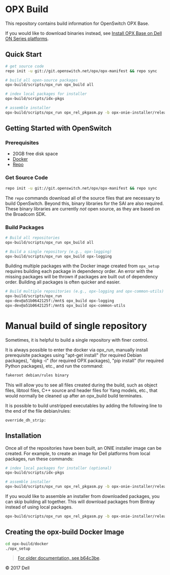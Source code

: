 # OPX Build

This repository contains build information for OpenSwitch OPX Base.

If you would like to download binaries instead, see [Install OPX Base on Dell ON Series platforms](https://github.com/open-switch/opx-docs/wiki/Install-OPX-Base-on-Dell-ON-Series-platforms).

## Quick Start

```bash
# get source code
repo init -u git://git.openswitch.net/opx/opx-manifest && repo sync

# build all open-source packages
opx-build/scripts/opx_run opx_build all

# index local packages for installer
opx-build/scripts/idx-pkgs

# assemble installer
opx-build/scripts/opx_run opx_rel_pkgasm.py -b opx-onie-installer/release_bp/OPX_dell_base.xml --local-opx-pkgs
```

## Getting Started with OpenSwitch

### Prerequisites

- 20GB free disk space
- [Docker](https://docs.docker.com/engine/installation/linux/docker-ce/ubuntu/)
- [Repo](https://source.android.com/source/downloading)

### Get Source Code

```bash
repo init -u git://git.openswitch.net/opx/opx-manifest && repo sync
```

The `repo` commands download all of the source files that are necessary to build OpenSwitch. Beyond this, binary libraries for the SAI are also required. These binary libraries are currently *not* open source, as they are based on the Broadcom SDK.

### Build Packages

```bash
# Build all repositories
opx-build/scripts/opx_run opx_build all

# Build a single repository (e.g., opx-logging)
opx-build/scripts/opx_run opx_build opx-logging
```

Building multiple packages with the Docker image created from `opx_setup` requires building each package in dependency order. An error with the missing packages will be thrown if packages are built out of dependency order. Building all packages is often quicker and easier.

```bash
# Build multiple repositories (e.g., opx-logging and opx-common-utils)
opx-build/scripts/opx_run
opx-dev@a51b0642125f:/mnt$ opx_build opx-logging
opx-dev@a51b0642125f:/mnt$ opx_build opx-common-utils
```

# Manual build of single repository

Sometimes, it is helpful to build a single repository with finer control.

It is always possible to enter the docker via opx_run, manually install prerequisite packages using "apt-get install" (for required Debian packages), "dpkg -i" (for required OPX packages), "pip install" (for required Python packages), etc., and run the command:

```bash
fakeroot debian/rules binary
```

This will allow you to see all files created during the build, such as object files, libtool files, C++ source and header files for Yang models, etc., that would normally be cleaned up after an opx_build build terminates.

It is possible to build unstripped executables by adding the following line to the end of the file debian/rules:

```
override_dh_strip:
```

## Installation

Once all of the repositories have been built, an ONIE installer image can be created.  For example, to create an image for Dell platforms from local packages, run these commands:

```bash
# index local packages for installer (optional)
opx-build/scripts/idx-pkgs

# assemble installer
opx-build/scripts/opx_run opx_rel_pkgasm.py -b opx-onie-installer/release_bp/OPX_dell_base.xml --local-opx-pkgs
```

If you would like to assemble an installer from downloaded packages, you can skip building all together. This will download packages from Bintray instead of using local packages.

```bash
opx-build/scripts/opx_run opx_rel_pkgasm.py -b opx-onie-installer/release_bp/OPX_dell_base.xml
```

## Creating the opx-build Docker Image

```bash
cd opx-build/docker
./opx_setup
```

> [For older documentation, see b64c3be](https://github.com/open-switch/opx-build/blob/b64c3bedf6db0d5c5ed9fbe0e3ddcb5f4da3f525/README.md).

© 2017 Dell
